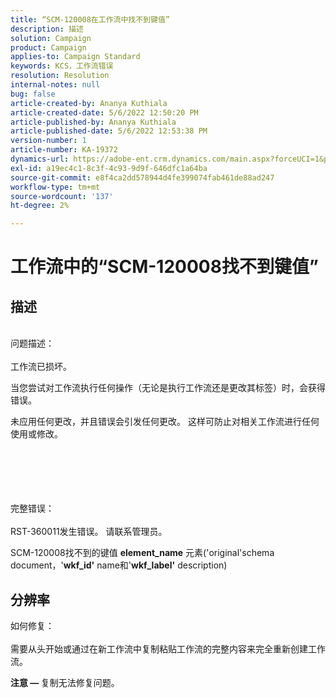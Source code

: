```yaml
---
title: “SCM-120008在工作流中找不到键值”
description: 描述
solution: Campaign
product: Campaign
applies-to: Campaign Standard
keywords: KCS，工作流错误
resolution: Resolution
internal-notes: null
bug: false
article-created-by: Ananya Kuthiala
article-created-date: 5/6/2022 12:50:20 PM
article-published-by: Ananya Kuthiala
article-published-date: 5/6/2022 12:53:38 PM
version-number: 1
article-number: KA-19372
dynamics-url: https://adobe-ent.crm.dynamics.com/main.aspx?forceUCI=1&pagetype=entityrecord&etn=knowledgearticle&id=3002eb10-3bcd-ec11-a7b5-0022480b639b
exl-id: a19ec4c1-8c3f-4c93-9d9f-646dfc1a64ba
source-git-commit: e8f4ca2dd578944d4fe399074fab461de88ad247
workflow-type: tm+mt
source-wordcount: '137'
ht-degree: 2%

---
```


# 工作流中的“SCM-120008找不到键值”

## 描述

<br>问题描述：<br><br>
工作流已损坏。

当您尝试对工作流执行任何操作（无论是执行工作流还是更改其标签）时，会获得错误。

未应用任何更改，并且错误会引发任何更改。 这样可防止对相关工作流进行任何使用或修改。
<br><br> <br><br>

<br><br>完整错误：<br><br>
RST-360011发生错误。 请联系管理员。

SCM-120008找不到的&#x200B;键&#x200B;值 <b>element_name</b> 元素(&#39;original&#39;schema document，&#39;<b>wkf_id&#39;</b> name和&#39;<b>wkf_label&#39;</b> description)


## 分辨率

如何修复：<br><br>
需要从头开始或通过在新工作流中复制粘贴工作流的完整内容来完全重新创建工作流。

<b>注意 —  </b>复制无法修复问题。
